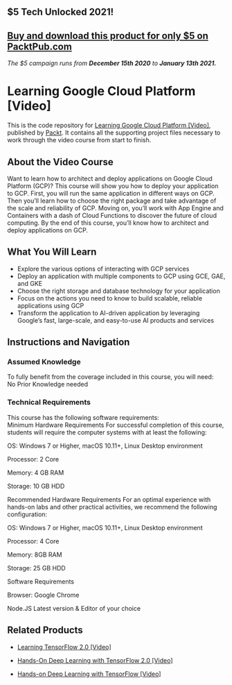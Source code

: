 ## $5 Tech Unlocked 2021!
[Buy and download this product for only $5 on PacktPub.com](https://www.packtpub.com/)
-----
*The $5 campaign         runs from __December 15th 2020__ to __January 13th 2021.__*

# Learning Google Cloud Platform [Video]
This is the code repository for [Learning Google Cloud Platform [Video]](https://www.packtpub.com/virtualization-and-cloud/learning-google-cloud-platform-video?utm_source=github&utm_medium=repository&utm_campaign=9781789533811), published by [Packt](https://www.packtpub.com/?utm_source=github). It contains all the supporting project files necessary to work through the video course from start to finish.
## About the Video Course
Want to learn how to architect and deploy applications on Google Cloud Platform (GCP)? This course will show you how to deploy your application to GCP.
First, you will run the same application in different ways on GCP. Then you’ll learn how to choose the right package and take advantage of the scale and reliability of GCP. Moving on, you’ll work with App Engine and Containers with a dash of Cloud Functions to discover the future of cloud computing.
By the end of this course, you’ll know how to architect and deploy applications on GCP.

<H2>What You Will Learn</H2>
<DIV class=book-info-will-learn-text>
<UL>
<LI>Explore the various options of interacting with GCP services 
<LI>Deploy an application with multiple components to GCP using GCE, GAE, and GKE 
<LI>Choose the right storage and database technology for your application 
<LI>Focus on the actions you need to know to build scalable, reliable applications using GCP 
<LI>Transform the application to AI-driven application by leveraging Google’s fast, large-scale, and easy-to-use AI products and services </LI></UL></DIV>

## Instructions and Navigation
### Assumed Knowledge
To fully benefit from the coverage included in this course, you will need:<br/>
No Prior Knowledge needed
### Technical Requirements
This course has the following software requirements:<br/>
Minimum Hardware Requirements
For successful completion of this course, students will require the computer systems with at least the following:


OS: Windows 7 or Higher, macOS 10.11+, Linux Desktop environment



Processor: 2 Core



Memory: 4 GB RAM



Storage: 10 GB HDD


Recommended Hardware Requirements
For an optimal experience with hands-on labs and other practical activities, we recommend the following configuration:


OS: Windows 7 or Higher, macOS 10.11+, Linux Desktop environment



Processor: 4 Core



Memory: 8GB RAM



Storage: 25 GB HDD


Software Requirements

Browser: Google Chrome



Node.JS Latest version & Editor of your choice

## Related Products
* [Learning TensorFlow 2.0 [Video]](https://www.packtpub.com/big-data-and-business-intelligence/learning-tensorflow-20-video?utm_source=github&utm_medium=repository&utm_campaign=9781789951370)

* [Hands-On Deep Learning with TensorFlow 2.0 [Video]](https://www.packtpub.com/application-development/hands-deep-learning-tensorflow-20-video?utm_source=github&utm_medium=repository&utm_campaign=9781789951707)

* [Hands-on Deep Learning with TensorFlow [Video]](https://www.packtpub.com/big-data-and-business-intelligence/hands-deep-learning-tensorflow-video?utm_source=github&utm_medium=repository&utm_campaign=9781789344752)

